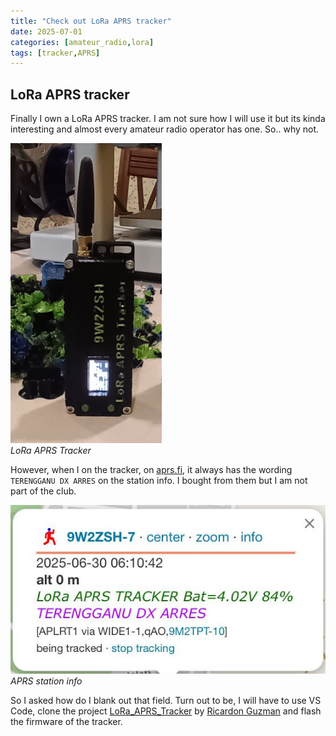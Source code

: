 ```yaml
---
title: "Check out LoRa APRS tracker"
date: 2025-07-01
categories: [amateur_radio,lora]
tags: [tracker,APRS]
---
```


## LoRa APRS tracker

Finally I own a LoRa APRS tracker. I am not sure how I will use it but its kinda interesting and almost every amateur radio operator has one. So.. why not.

![LoRa APRS Tracker](/assets/img/lora.jpg)<br>_LoRa APRS Tracker_

However, when I on the tracker, on [aprs.fi](https://aprs.fi), it always has the wording `TERENGGANU DX ARRES` on the station info. I bought from them but I am not part of the club. 

![APRS station info](/assets/img/aprsMap.jpg)<br>_APRS station info_

So I asked how do I blank out that field. Turn out to be, I will have to use VS Code, clone the project [LoRa_APRS_Tracker](https://github.com/richonguzman/LoRa_APRS_Tracker) by [Ricardon Guzman](https://github.com/richonguzman) and flash the firmware of the tracker.
